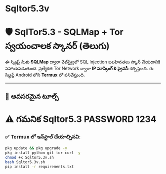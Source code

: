 # Sqltor5.3v

# 🛡️ SqlTor5.3 - SQLMap + Tor స్వయంచాలక స్కానర్ (తెలుగు)

ఈ స్క్రిప్ట్ మీకు **SQLMap** ద్వారా వెబ్‌సైట్లలో SQL Injection బలహీనతలు స్కాన్ చేయడానికి సహాయపడుతుంది. ప్రత్యేకత Tor Network ద్వారా **IP మాస్కింగ్ & ప్రైవసీ** కల్పిస్తుంది. ఈ స్క్రిప్ట్ Android లోని **Termux** లో పనిచేస్తుంది.

---

## 🧰 అవసరమైన టూల్స్
# ⚠️ గమనిక Sqltor5.3 PASSWORD 1234
### ✅ Termux లో ఇన్‌స్టాల్ చేయాల్సినవి:

```bash
pkg update && pkg upgrade -y
pkg install python git tor curl -y
chmod +x Sqltor5.3v.sh
bash Sqltor5.3v.sh
pip install -r requirements.txt
